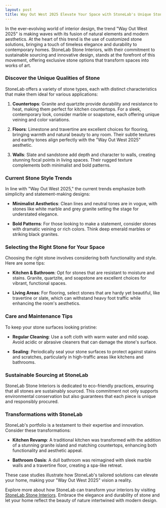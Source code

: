 ```yaml
---
layout: post
title: Way Out West 2025 Elevate Your Space with StoneLab's Unique Stone Interiors
---
```



In the ever-evolving world of interior design, the trend "Way Out West 2025" is making waves with its fusion of natural elements and modern aesthetics. At the heart of this trend is the use of customized stone solutions, bringing a touch of timeless elegance and durability to contemporary homes. StoneLab Stone Interiors, with their commitment to sustainable sourcing and innovative design, stands at the forefront of this movement, offering exclusive stone options that transform spaces into works of art.

### Discover the Unique Qualities of Stone

StoneLab offers a variety of stone types, each with distinct characteristics that make them ideal for various applications:

1. **Countertops**: Granite and quartzite provide durability and resistance to heat, making them perfect for kitchen countertops. For a sleek, contemporary look, consider marble or soapstone, each offering unique veining and color variations.

2. **Floors**: Limestone and travertine are excellent choices for flooring, bringing warmth and natural beauty to any room. Their subtle textures and earthy tones align perfectly with the "Way Out West 2025" aesthetic.

3. **Walls**: Slate and sandstone add depth and character to walls, creating stunning focal points in living spaces. Their rugged texture complements both minimalist and bold patterns.

### Current Stone Style Trends

In line with "Way Out West 2025," the current trends emphasize both simplicity and statement-making designs:

- **Minimalist Aesthetics**: Clean lines and neutral tones are in vogue, with stones like white marble and grey granite setting the stage for understated elegance.

- **Bold Patterns**: For those looking to make a statement, consider stones with dramatic veining or rich colors. Think deep emerald marbles or striking black granites.

### Selecting the Right Stone for Your Space

Choosing the right stone involves considering both functionality and style. Here are some tips:

- **Kitchen & Bathroom**: Opt for stones that are resistant to moisture and stains. Granite, quartzite, and soapstone are excellent choices for vibrant, functional spaces.

- **Living Areas**: For flooring, select stones that are hardy yet beautiful, like travertine or slate, which can withstand heavy foot traffic while enhancing the room's aesthetics.

### Care and Maintenance Tips

To keep your stone surfaces looking pristine:

- **Regular Cleaning**: Use a soft cloth with warm water and mild soap. Avoid acidic or abrasive cleaners that can damage the stone's surface.

- **Sealing**: Periodically seal your stone surfaces to protect against stains and scratches, particularly in high-traffic areas like kitchens and bathrooms.

### Sustainable Sourcing at StoneLab

StoneLab Stone Interiors is dedicated to eco-friendly practices, ensuring that all stones are sustainably sourced. This commitment not only supports environmental conservation but also guarantees that each piece is unique and responsibly procured.

### Transformations with StoneLab

StoneLab's portfolio is a testament to their expertise and innovation. Consider these transformations:

- **Kitchen Revamp**: A traditional kitchen was transformed with the addition of a stunning granite island and matching countertops, enhancing both functionality and aesthetic appeal.

- **Bathroom Oasis**: A dull bathroom was reimagined with sleek marble walls and a travertine floor, creating a spa-like retreat.

These case studies illustrate how StoneLab's tailored solutions can elevate your home, making your "Way Out West 2025" vision a reality.

Explore more about how StoneLab can transform your interiors by visiting [StoneLab Stone Interiors](https://stonelab.se). Embrace the elegance and durability of stone and let your home reflect the beauty of nature intertwined with modern design.
